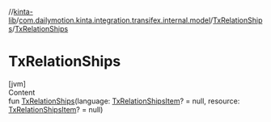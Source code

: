 //[kinta-lib](../../../index.md)/[com.dailymotion.kinta.integration.transifex.internal.model](../index.md)/[TxRelationShips](index.md)/[TxRelationShips](-tx-relation-ships.md)



# TxRelationShips  
[jvm]  
Content  
fun [TxRelationShips](-tx-relation-ships.md)(language: [TxRelationShipsItem](../-tx-relation-ships-item/index.md)? = null, resource: [TxRelationShipsItem](../-tx-relation-ships-item/index.md)? = null)  



